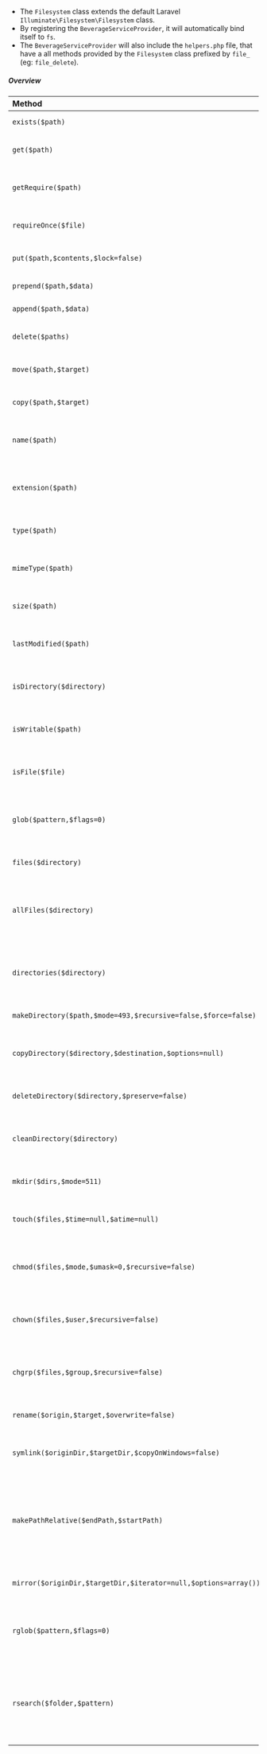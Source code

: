 <!---
title: Filesystem
subtitle: Extra filesystem methods 
author: Robin Radic and Shea Lewis
-->

- The `Filesystem` class extends the default Laravel `Illuminate\Filesystem\Filesystem` class.
- By registering the `BeverageServiceProvider`, it will automatically bind itself to `fs`. 
- The `BeverageServiceProvider` will also include the `helpers.php` file, that have a all methods provided by the `Filesystem` class prefixed by `file_` (eg: `file_delete`). 

##### Overview
| Method | Description |
|:-------|:------------|
| `exists($path)` | Determine if a file exists. |
| `get($path)` | Get the contents of a file. |
| `getRequire($path)` | Get the returned value of a file. |
| `requireOnce($file)` | Require the given file once. |
| `put($path,$contents,$lock=false)` | Write the contents of a file. |
| `prepend($path,$data)` | Prepend to a file. |
| `append($path,$data)` | Append to a file. |
| `delete($paths)` | Delete the file at a given path. |
| `move($path,$target)` | Move a file to a new location. |
| `copy($path,$target)` | Copy a file to a new location. |
| `name($path)` | Extract the file name from a file path. |
| `extension($path)` | Extract the file extension from a file path. |
| `type($path)` | Get the file type of a given file. |
| `mimeType($path)` | Get the mime-type of a given file. |
| `size($path)` | Get the file size of a given file. |
| `lastModified($path)` | Get the file's last modification time. |
| `isDirectory($directory)` | Determine if the given path is a directory. |
| `isWritable($path)` | Determine if the given path is writable. |
| `isFile($file)` | Determine if the given path is a file. |
| `glob($pattern,$flags=0)` | Find path names matching a given pattern. |
| `files($directory)` | Get an array of all files in a directory. |
| `allFiles($directory)` | Get all of the files from the given directory (recursive). |
| `directories($directory)` | Get all of the directories within a given directory. |
| `makeDirectory($path,$mode=493,$recursive=false,$force=false)` | Create a directory. |
| `copyDirectory($directory,$destination,$options=null)` | Copy a directory from one location to another. |
| `deleteDirectory($directory,$preserve=false)` | Recursively delete a directory. |
| `cleanDirectory($directory)` | Empty the specified directory of all files and folders. |
| `mkdir($dirs,$mode=511)` | Creates a directory recursively. |
| `touch($files,$time=null,$atime=null)` | Sets access and modification time of file. |
| `chmod($files,$mode,$umask=0,$recursive=false)` | Change mode for an array of files or directories. |
| `chown($files,$user,$recursive=false)` | Change the owner of an array of files or directories. |
| `chgrp($files,$group,$recursive=false)` | Change the group of an array of files or directories. |
| `rename($origin,$target,$overwrite=false)` | Renames a file or a directory. |
| `symlink($originDir,$targetDir,$copyOnWindows=false)` | Creates a symbolic link or copy a directory. |
| `makePathRelative($endPath,$startPath)` | Given an existing path, convert it to a path relative to a given starting path. |
| `mirror($originDir,$targetDir,$iterator=null,$options=array())` | Mirrors a directory to another. |
| `rglob($pattern,$flags=0)` | Recursively find pathnames matching the given pattern. |
| `rsearch($folder,$pattern)` | Search the given folder recursively for files using a regular expression pattern. |

